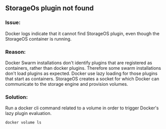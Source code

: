 ## StorageOs plugin not found

### Issue:

Docker logs indicate that it cannot find StorageOS plugin, even though the
StorageOS container is running.

### Reason:

Docker Swarm installations don't identify plugins that are registered as
containers, rather than docker plugins. Therefore some swarm installations
don't load plugins as expected. Docker use lazy loading for those plugins that
start as containers. StorageOS creates a socket for which Docker can
communicate to the storage engine and provision volumes.

### Solution:

Run a docker cli command related to a volume in order to trigger Docker's lazy
plugin evaluation.

```bash
docker volume ls
```
